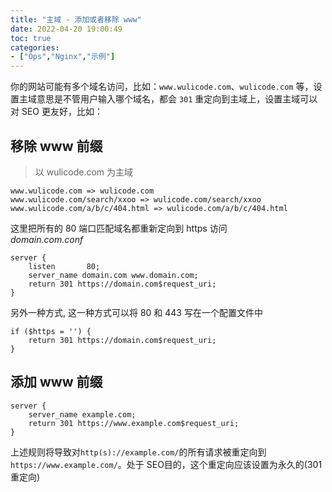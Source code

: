 ```yaml
---
title: "主域 - 添加或者移除 www"
date: 2022-04-20 19:00:49
toc: true
categories:
- ["Ops","Nginx","示例"]
---
```


你的网站可能有多个域名访问，比如：`www.wulicode.com`、`wulicode.com` 等，设置主域意思是不管用户输入哪个域名，都会 `301` 重定向到主域上，设置主域可以对 SEO 更友好，比如：


## 移除 www 前缀
> 以 wulicode.com 为主域

```
www.wulicode.com => wulicode.com
www.wulicode.com/search/xxoo => wulicode.com/search/xxoo
www.wulicode.com/a/b/c/404.html => wulicode.com/a/b/c/404.html
```
这里把所有的 80 端口匹配域名都重新定向到 https 访问<br />_domain.com.conf_
```nginx
server {
    listen       80;
    server_name domain.com www.domain.com;
    return 301 https://domain.com$request_uri;
}
```

另外一种方式, 这一种方式可以将 80 和 443 写在一个配置文件中
```nginx
if ($https = '') {
    return 301 https://domain.com$request_uri;
}
```

## 添加 www 前缀
```nginx
server { 
    server_name example.com;
    return 301 https://www.example.com$request_uri;
}
```
上述规则将导致对`http(s)://example.com/`的所有请求被重定向到 `https://www.example.com/`。处于 SEO目的，这个重定向应该设置为永久的(301重定向)

